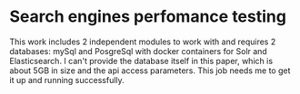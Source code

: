 # Search engines perfomance testing
This work includes 2 independent modules to work with and requires 2 databases: mySql and PosgreSql with docker containers for Solr and Elasticsearch. I can't provide the database itself in this paper, which is about 5GB in size and the api access parameters. This job needs me to get it up and running successfully. 
